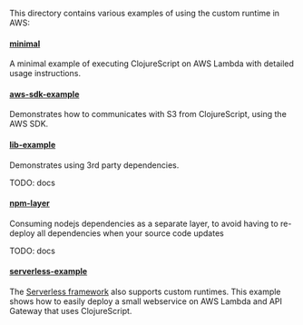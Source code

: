 This directory contains various examples of using the custom runtime in AWS:

#### [minimal](minimal)

A minimal example of executing ClojureScript on AWS Lambda with detailed usage instructions. 


#### [aws-sdk-example](aws-sdk-example)

Demonstrates how to communicates with S3 from ClojureScript, using the AWS SDK. 

#### [lib-example](lib-example)

Demonstrates using 3rd party dependencies. 

TODO: docs

#### [npm-layer](npm-layer)

Consuming nodejs dependencies as a separate layer, to avoid having to re-deploy all dependencies 
when your source code updates 

TODO: docs


#### [serverless-example](serverless-example)

The [Serverless framework](https://serverless.com) also supports custom runtimes. 
This example shows how to easily deploy a small webservice on AWS Lambda and API Gateway that uses ClojureScript.
